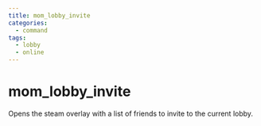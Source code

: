```yaml
---
title: mom_lobby_invite
categories:
  - command
tags:
  - lobby
  - online
---
```


# mom_lobby_invite

Opens the steam overlay with a list of friends to invite to the current lobby.
